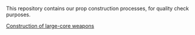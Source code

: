 This repository contains our prop construction processes, for quality check purposes.

[Construction of large-core weapons](./weapons/large-core-construction.md)